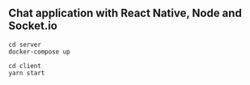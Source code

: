 ## Chat application with React Native, Node and Socket.io
```
cd server
docker-compose up

cd client
yarn start
```
